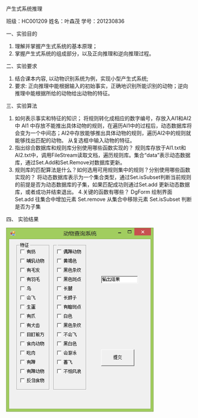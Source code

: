 产生式系统推理

班级：HC001209     姓名：叶森茂     学号：201230836

 
一、实验目的  
1. 理解并掌握产生式系统的基本原理； 
2. 掌握产生式系统的组成部分，以及正向推理和逆向推理过程。
 
二、实验要求 
1. 结合课本内容, 以动物识别系统为例，实现小型产生式系统; 
 2. 要求: 正向推理中能根据输入的初始事实，正确地识别所能识别的动物；逆向推理中能根据所给的动物给出动物的特征。  

三、实验算法 
1.  如何表示事实和特征的知识；
将规则转化成相应的数字编号，存放入AI1和AI2中
AI1 中存放不能推出具体动物的规则，在遍历AI1中的过程后，动态数据库将会变为一个中间态；AI2中存放能够推出具体动物的规则，遍历AI2中的规则就能够找出匹配的动物。
从复选框中输入动物的特征。
2. 指出综合数据库和规则库分别使用哪些函数实现的？
规则库存放于AI1.txt和AI2.txt中，调用FileStream读取文档，遍历规则库。集合“data”表示动态数据库，通过Set.Add和Set.Remove对数据库更新。
3. 规则库的匹配算法是什么？如何选用可用规则集中的规则？分别使用哪些函数实现的？ 
     将动态数据库表示为一个集合类型，通过Set.isSubset判断当前规则的前提是否为动态数据库的子集，如果匹配成功则通过Set.add    更新动态数据库，或者成功并结束退出。
4.关键的函数有哪些？
DgForm                                             绘制界面
Set.add                                        往集合中增加元素
Set.remove                                     从集合中移除元素
Set.isSubset                                     判断是否为子集

四、	实验结果

![image](https://github.com/senmaoy/production-system/blob/master/动物查询系统.png)

